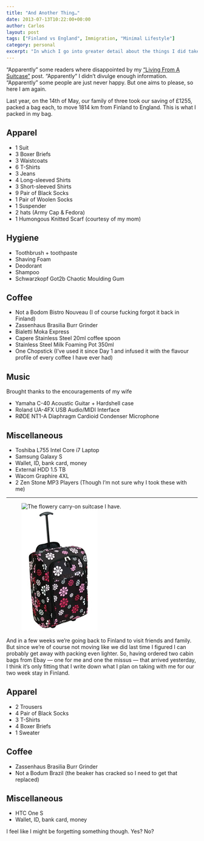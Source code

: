 ```yaml
---
title: "And Another Thing…"
date: 2013-07-13T10:22:00+00:00
author: Carlos
layout: post
tags: ["Finland vs England", Immigration, "Minimal Lifestyle"]
category: personal
excerpt: "In which I go into greater detail about the things I did take with me when we moved the UK."
---
```

“Apparently” some readers where disappointed by my [“Living From A Suitcase”](/blog/living-from-a-suitcase) post. “Apparently” I didn’t divulge enough information. “Apparently” some people are just never happy. But one aims to please, so here I am again.
 
Last year, on the 14th of May, our family of three took our saving of £1255, packed a bag each, to move 1814 km from Finland to England. This is what I packed in my bag.

## Apparel

- 1 Suit  
- 3 Boxer Briefs  
- 3 Waistcoats  
- 6 T-Shirts  
- 3 Jeans  
- 4 Long-sleeved Shirts  
- 3 Short-sleeved Shirts  
- 9 Pair of Black Socks  
- 1 Pair of Woolen Socks  
- 1 Suspender  
- 2 hats (Army Cap & Fedora)  
- 1 Humongous Knitted Scarf (courtesy of my mom)

## Hygiene

- Toothbrush + toothpaste  
- Shaving Foam  
- Deodorant  
- Shampoo  
- Schwarzkopf Got2b Chaotic Moulding Gum

## Coffee

- Not a Bodom Bistro Nouveau (I of course fucking forgot it back in Finland)  
- Zassenhaus Brasilia Burr Grinder  
- Bialetti Moka Express  
- Capere Stainless Steel 20ml coffee spoon  
- Stainless Steel Milk Foaming Pot 350ml  
- One Chopstick (I’ve used it since Day 1 and infused it with the flavour profile of every coffee I have ever had)

## Music

Brought thanks to the encouragements of my wife
 
- Yamaha C-40 Acoustic Guitar + Hardshell case  
- Roland UA-4FX USB Audio/MIDI Interface  
- RØDE NT1-A Diaphragm Cardioid Condenser Microphone

## Miscellaneous

- Toshiba L755 Intel Core i7 Laptop  
- Samsung Galaxy S   
- Wallet, ID, bank card, money  
- External HDD 1.5 TB  
- Wacom Graphire 4XL  
- 2 Zen Stone MP3 Players (Though I’m not sure why I took these with me)

***

<figure class="aside-image">
    <img class="js-lazy-load" data-original="/assets/posts/2013/07/cabin-bag.jpg" alt="The flowery carry-on suitcase I have.">
  <noscript>
    <img src="/assets/posts/2013/07/cabin-bag.jpg" alt="The flowery carry-on suitcase I have.">
  </noscript>
</figure>

And in a few weeks we’re going back to Finland to visit friends and family. But since we’re of course not moving like we did last time I figured I can probably get away with packing even lighter. So, having ordered two cabin bags from Ebay — one for me and one the missus — that arrived yesterday, I think it’s only fitting that I write down what I plan on taking with me for our two week stay in Finland.

## Apparel

- 2 Trousers
- 4 Pair of Black Socks
- 3 T-Shirts
- 4 Boxer Briefs
- 1 Sweater

## Coffee

- Zassenhaus Brasilia Burr Grinder
- Not a Bodum Brazil (the beaker has cracked so I need to get that replaced)


## Miscellaneous

- HTC One S
- Wallet, ID, bank card, money

I feel like I might be forgetting something though. Yes? No?
 